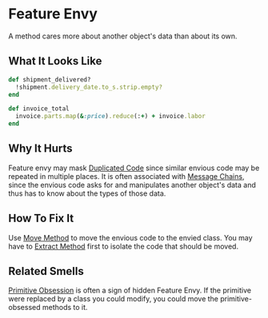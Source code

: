 # Feature Envy

A method cares more about another object's data than about
its own.

## What It Looks Like

```ruby
def shipment_delivered?
  !shipment.delivery_date.to_s.strip.empty?
end
```

```ruby
def invoice_total
  invoice.parts.map(&:price).reduce(:+) + invoice.labor
end
```

## Why It Hurts

Feature envy may mask [Duplicated Code](duplicated-code.md)
since similar envious code may be repeated in multiple
places. It is often associated with [Message
Chains](message-chain.md), since the envious code asks for
and manipulates another object's data and thus has to know
about the types of those data.

## How To Fix It

Use [Move Method](../refactorings/move-method.md) to move
the envious code to the envied class. You may have to
[Extract Method](../refactorings/extract-method.md) first to
isolate the code that should be moved.

## Related Smells

[Primitive Obsession](primitive-obsession.md) is often a
sign of hidden Feature Envy. If the primitive were replaced
by a class you could modify, you could move the
primitive-obsessed methods to it.

